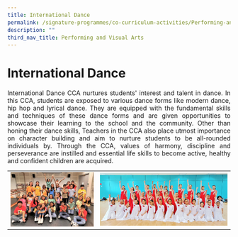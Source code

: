 ```yaml
---
title: International Dance
permalink: /signature-programmes/co-curriculum-activities/Performing-and-Visual-Arts/contemporary-dance/
description: ""
third_nav_title: Performing and Visual Arts
---
```

# International Dance
<p align="Justify">International Dance CCA nurtures students' interest and talent in dance. In this CCA, students are exposed to various dance forms like modern dance, hip hop and lyrical dance. They are equipped with the fundamental skills and techniques of these dance forms and are given opportunities to showcase their learning to the school and the community. Other than honing their dance skills, Teachers in the CCA also place utmost importance on character building and aim to nurture students to be all-rounded individuals by. Through the CCA, values of harmony, discipline and perseverance are instilled and essential life skills to become active, healthy and confident children are acquired.</p>


<table width="100%"><tbody>
<tr><td style="width:40%"><img src="/images/OurCurriculum/cca15.jpg" style="width:100%">
</td>
<td style="width:60%"><img src="/images/OurCurriculum/cca16.jpg" style="width:100%"></td>
</tr></tbody></table>